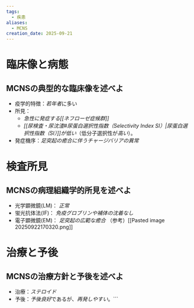 ```yaml
---
tags:
  - 疾患
aliases:
  - MCNS
creation_date: 2025-09-21
---
```

# 臨床像と病態
## MCNSの典型的な臨床像を述べよ
- 疫学的特徴：*若年者*に多い
- 所見：
	- *急性に発症する[[ネフローゼ症候群]]*
	- *[[尿検査・尿沈渣#尿蛋白選択性指数（Selectivity Index SI）|尿蛋白選択性指数（SI）]]が低い*（低分子選択性が*高い*）。
- 発症機序：*足突起の癒合に伴うチャージバリアの異常*

# 検査所見
## MCNSの病理組織学的所見を述べよ
- 光学顕微鏡(LM)： *正常*
- 蛍光抗体法(IF)： *免疫グロブリンや補体の沈着なし*
- 電子顕微鏡(EM)： *足突起の広範な癒合*
（参考）[[Pasted image 20250922170320.png]]

# 治療と予後
## MCNSの治療方針と予後を述べよ
- 治療：*ステロイド*
- 予後：*予後良好*であるが、*再発しやすい*。```
